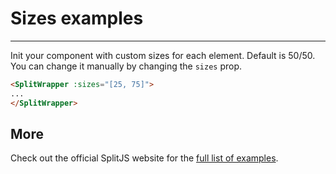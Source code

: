 # Sizes examples
___
<script setup>
import VueSplitExampleSizes from '../src/examples/VueSplitExampleSizes.vue'
</script>

<VueSplitExampleSizes />

Init your component with custom sizes for each element. Default is 50/50.
You can change it manually by changing the `sizes` prop.

```html
<SplitWrapper :sizes="[25, 75]">
...
</SplitWrapper>
```

## More

Check out the official SplitJS website for the [full list of examples](https://split.js.org/).
